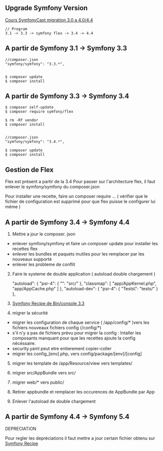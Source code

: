 ## Upgrade Symfony Version

[Cours SymfonyCast migration 3.0 a 4.0/4.4](https://symfonycasts.com/screencast/symfony4-upgrade/framework-config)


    // Program
    3.1 -> 3.3 -> symfony flex -> 3.4 -> 4.4


## A partir de Symfony 3.1 -> Symfony 3.3



    //composer.json
    "symfony/symfony": "3.3.*",


    $ composer update
    $ composer install


## A partir de Symfony 3.3 -> Symfony 3.4



    $ composer self-update
    $ composer require symfony/flex

    $ rm -Rf vendor
    $ composer install


    //composer.json
    "symfony/symfony": "3.4.*",

    $ composer update
    $ composer install

## Gestion de Flex

Flex est présent a partir de la 3.4
Pour passer sur l'architecture flex, il faut enlever le symfony/symfony du composer.json

Pour installer une recette, faire un composer require ...
( vérifier que le fichier de configuration est supprimé pour que flex puisse le configurer lui méme )

## A partir de Symfony 3.4 -> Symfony 4.4

1. Mettre a jour le composer. json
- enlever symfony/symfony et faire un composer update pour installer les recettes flex
- enlever les bundles et paquets inutiles pour les remplacer par les nouveaux supporté
- enlever les probleme de conflit

2. Faire le systeme de double application ( autoload double chargement )

    "autoload": {
        "psr-4": {
            "": "src/"
        },
        "classmap": [
            "app/AppKernel.php",
            "app/AppCache.php"
        ]
    },
    "autoload-dev": {
        "psr-4": {
            "Tests\\": "tests/"
        }
    },

3. [Symfony Recipe de Bin/console 3.3](https://github.com/symfony/recipes/blob/master/symfony/console/3.3/bin/console)

4. migrer la sécurité
- migrer les configuration de chaque service ( /app/config/* )vers les fichiers nouveaux fichiers config (/config/*)
- s'il n'y a pas de fichiers prévu pour migrer la config : Intaller les composants manquant pour que les recettes ajoute la config nécéssaire.
- security.yaml peut etre entierement copier-coller
- migrer les config_[env].php, vers config/package/[env]/[config]

5. migrer les template de /app/Resource/view vers templates/

6. migrer src/AppBundle vers src/
7. migrer web/* vers public/
8. Retirer appbundle et remplacer les occurences de AppBundle par App
9. Enlever l'autoload de double chargement


## A partir de Symfony 4.4 -> Symfony 5.4


DEPRECIATION

Pour regler les depréciations il faut mettre a jour certain fichier obtenu sur
[Symfony Recipe](https://github.com/symfony/recipes)
